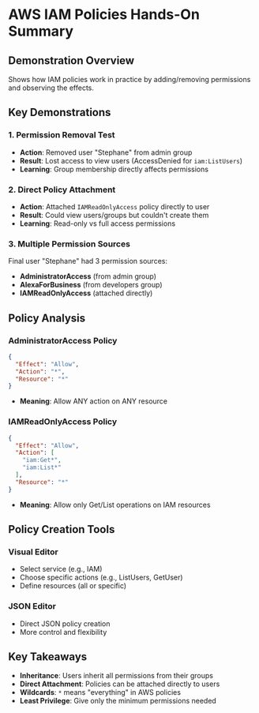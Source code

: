 # AWS IAM Policies Hands-On Summary

## Demonstration Overview
Shows how IAM policies work in practice by adding/removing permissions and observing the effects.

## Key Demonstrations

### 1. Permission Removal Test
- **Action**: Removed user "Stephane" from admin group
- **Result**: Lost access to view users (AccessDenied for `iam:ListUsers`)
- **Learning**: Group membership directly affects permissions

### 2. Direct Policy Attachment
- **Action**: Attached `IAMReadOnlyAccess` policy directly to user
- **Result**: Could view users/groups but couldn't create them
- **Learning**: Read-only vs full access permissions

### 3. Multiple Permission Sources
Final user "Stephane" had 3 permission sources:
- **AdministratorAccess** (from admin group)
- **AlexaForBusiness** (from developers group)  
- **IAMReadOnlyAccess** (attached directly)

## Policy Analysis

### AdministratorAccess Policy
```json
{
  "Effect": "Allow",
  "Action": "*",
  "Resource": "*"
}
```
- **Meaning**: Allow ANY action on ANY resource

### IAMReadOnlyAccess Policy
```json
{
  "Effect": "Allow", 
  "Action": [
    "iam:Get*",
    "iam:List*"
  ],
  "Resource": "*"
}
```
- **Meaning**: Allow only Get/List operations on IAM resources

## Policy Creation Tools

### Visual Editor
- Select service (e.g., IAM)
- Choose specific actions (e.g., ListUsers, GetUser)
- Define resources (all or specific)

### JSON Editor  
- Direct JSON policy creation
- More control and flexibility

## Key Takeaways
- **Inheritance**: Users inherit all permissions from their groups
- **Direct Attachment**: Policies can be attached directly to users
- **Wildcards**: `*` means "everything" in AWS policies
- **Least Privilege**: Give only the minimum permissions needed
